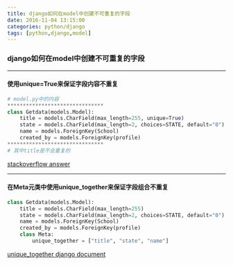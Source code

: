 ```yaml
---
title: django如何在model中创建不可重复的字段
date: 2016-11-04 13:15:00
categories: python/django
tags: [python,django,model]
---
```

### django如何在model中创建不可重复的字段

----

#### 使用unique=True来保证字段内容不重复
``` python
# model.py中的内容
*******************************
class Getdata(models.Model):
    title = models.CharField(max_length=255, unique=True)
    state = models.CharField(max_length=2, choices=STATE, default="0")
    name = models.ForeignKey(School)
    created_by = models.ForeignKey(profile)
*******************************
# 其中title是不会重复的
```
[stackoverflow answer](http://stackoverflow.com/questions/3052975/django-models-avoid-duplicates)

----

#### 在Meta元类中使用unique_together来保证字段组合不重复
``` python
class Getdata(models.Model):
    title = models.CharField(max_length=255)
    state = models.CharField(max_length=2, choices=STATE, default="0")
    name = models.ForeignKey(School)
    created_by = models.ForeignKey(profile)
    class Meta:
        unique_together = ["title", "state", "name"]
```
[unique_together django document](https://docs.djangoproject.com/en/dev/ref/models/options/#unique-together)
